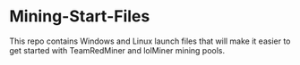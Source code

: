 # Mining-Start-Files
This repo contains Windows and Linux launch files that will make it easier to get started with TeamRedMiner and lolMiner mining pools.
